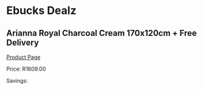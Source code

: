
# Ebucks Dealz
## Arianna Royal Charcoal Cream 170x120cm + Free Delivery
[Product Page](https://www.ebucks.com/web/shop/productSelected.do?prodId=1210445307&catId=1209942745)

Price: R1609.00

Savings: 


	